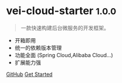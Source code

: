 
# vei-cloud-starter <small>1.0.0</small>

> 一款快速构建后台微服务的开发框架。

- 开箱即用
- 统一的依赖版本管理
- 功能全面 (Spring Cloud,Alibaba Cloud...)
- 扩展能力强

[GitHub](https://github.com/veiframework/vei-cloud-starter-parent.git)
[Get Started](#main)


